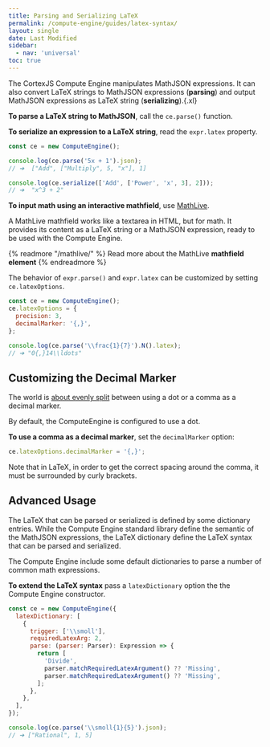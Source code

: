 ```yaml
---
title: Parsing and Serializing LaTeX
permalink: /compute-engine/guides/latex-syntax/
layout: single
date: Last Modified
sidebar:
  - nav: 'universal'
toc: true
---
```


The CortexJS Compute Engine manipulates MathJSON expressions. It can also
convert LaTeX strings to MathJSON expressions (**parsing**) and output MathJSON
expressions as LaTeX string (**serializing**).{.xl}

**To parse a LaTeX string to MathJSON**, call the `ce.parse()` function.

**To serialize an expression to a LaTeX string**, read the `expr.latex`
property.

```javascript
const ce = new ComputeEngine();

console.log(ce.parse('5x + 1').json);
// ➔  ["Add", ["Multiply", 5, "x"], 1]

console.log(ce.serialize(['Add', ['Power', 'x', 3], 2]));
// ➔  "x^3 + 2"
```

**To input math using an interactive mathfield**, use [MathLive](/mathlive/).

A MathLive mathfield works like a textarea in HTML, but for math. It provides
its content as a LaTeX string or a MathJSON expression, ready to be used with
the Compute Engine.

{% readmore "/mathlive/" %} Read more about the MathLive <strong>mathfield
element</strong> {% endreadmore %}

The behavior of `expr.parse()` and `expr.latex` can be customized by setting
`ce.latexOptions`.

```javascript
const ce = new ComputeEngine();
ce.latexOptions = {
  precision: 3,
  decimalMarker: '{,}',
};

console.log(ce.parse('\\frac{1}{7}').N().latex);
// ➔ "0{,}14\\ldots"
```

## Customizing the Decimal Marker

The world is
[about evenly split](https://en.wikipedia.org/wiki/Decimal_separator#/media/File:DecimalSeparator.svg)
between using a dot or a comma as a decimal marker.

By default, the ComputeEngine is configured to use a dot.

**To use a comma as a decimal marker**, set the `decimalMarker` option:

```ts
ce.latexOptions.decimalMarker = '{,}';
```

Note that in LaTeX, in order to get the correct spacing around the comma, it
must be surrounded by curly brackets.

## Advanced Usage

The LaTeX that can be parsed or serialized is defined by some dictionary
entries. While the Compute Engine standard library define the semantic of the
MathJSON expressions, the LaTeX dictionary define the LaTeX syntax that can be
parsed and serialized.

The Compute Engine include some default dictionaries to parse a number of common
math expressions.

**To extend the LaTeX syntax** pass a `latexDictionary` option the the Compute
Engine constructor.

```javascript
const ce = new ComputeEngine({
  latexDictionary: [
    {
      trigger: ['\\smoll'],
      requiredLatexArg: 2,
      parse: (parser: Parser): Expression => {
        return [
          'Divide',
          parser.matchRequiredLatexArgument() ?? 'Missing',
          parser.matchRequiredLatexArgument() ?? 'Missing',
        ];
      },
    },
  ],
});

console.log(ce.parse('\\smoll{1}{5}').json);
// ➔ ["Rational", 1, 5]
```
